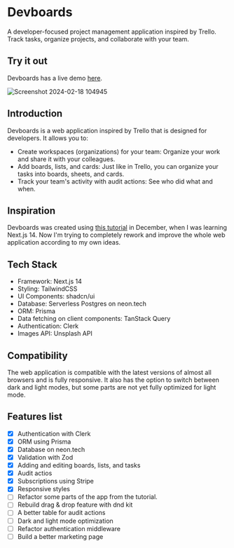 # Devboards

A developer-focused project management application inspired by Trello. Track tasks, organize projects, and collaborate with your team.

## Try it out

Devboards has a live demo [here](https://devboards.vercel.app).

![Screenshot 2024-02-18 104945](https://github.com/sebastianpatrickk/devboards/assets/145474217/e356335c-782a-448b-971e-99c436ca1bbb)

## Introduction

Devboards is a web application inspired by Trello that is designed for developers. It allows you to:

- Create workspaces (organizations) for your team: Organize your work and share it with your colleagues.
- Add boards, lists, and cards: Just like in Trello, you can organize your tasks into boards, sheets, and cards.
- Track your team's activity with audit actions: See who did what and when.

## Inspiration

Devboards was created using [this tutorial](https://youtu.be/pRybm9lXW2c?si=_zkRXDfUQcooCCYa) in December, when I was learning Next.js 14. Now I'm trying to completely rework and improve the whole web application according to my own ideas.

## Tech Stack

- Framework: Next.js 14
- Styling: TailwindCSS
- UI Components: shadcn/ui
- Database: Serverless Postgres on neon.tech
- ORM: Prisma
- Data fetching on client components: TanStack Query
- Authentication: Clerk
- Images API: Unsplash API

## Compatibility

The web application is compatible with the latest versions of almost all browsers and is fully responsive. It also has the option to switch between dark and light modes, but some parts are not yet fully optimized for light mode.

## Features list

- [x] Authentication with Clerk
- [x] ORM using Prisma
- [x] Database on neon.tech
- [x] Validation with Zod
- [x] Adding and editing boards, lists, and tasks
- [x] Audit actios
- [x] Subscriptions using Stripe
- [x] Responsive styles
- [ ] Refactor some parts of the app from the tutorial.
- [ ] Rebuild drag & drop feature with dnd kit
- [ ] A better table for audit actions
- [ ] Dark and light mode optimization
- [ ] Refactor authentication middleware
- [ ] Build a better marketing page
